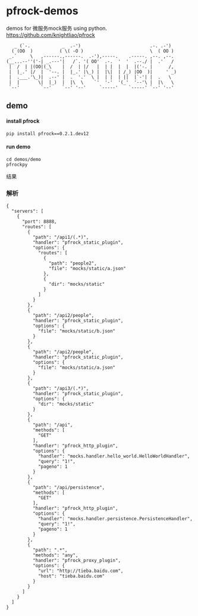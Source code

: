 # pfrock-demos

demos for 微服务mock服务 using python. https://github.com/knightliao/pfrock
    
       _ (`-.            _  .-')                          .-. .-')
      ( (OO  )          ( \( -O )                         \  ( OO )
     _.`     \   ,------.,------.  .-'),-----.    .-----. ,--. ,--.
    (__...--''('-| _.---'|   /`. '( OO'  .-.  '  '  .--./ |  .'   /
     |  /  | |(OO|(_\    |  /  | |/   |  | |  |  |  |('-. |      /,
     |  |_.' |/  |  '--. |  |_.' |\_) |  |\|  | /_) |OO  )|     ' _)
     |  .___.'\_)|  .--' |  .  '.'  \ |  | |  | ||  |`-'| |  .   \
     |  |       \|  |_)  |  |\  \    `'  '-'  '(_'  '--'\ |  |\   \
     `--'        `--'    `--' '--'     `-----'    `-----' `--' '--'
     
## demo

#### install pfrock

    pip install pfrock==0.2.1.dev12

#### run demo
    
    cd demos/demo
    pfrockpy

结果

    

### 解析

    {
      "servers": [
        {
          "port": 8888,
          "routes": [
            {
              "path": "/api1/(.*)",
              "handler": "pfrock_static_plugin",
              "options": {
                "routes": [
                  {
                    "path": "people2",
                    "file": "mocks/static/a.json"
                  },
                  {
                    "dir": "mocks/static"
                  }
                ]
              }
            },
            {
              "path": "/api2/people",
              "handler": "pfrock_static_plugin",
              "options": {
                "file": "mocks/static/b.json"
              }
            },
            {
              "path": "/api2/people",
              "handler": "pfrock_static_plugin",
              "options": {
                "file": "mocks/static/a.json"
              }
            },
            {
              "path": "/api3/(.*)",
              "handler": "pfrock_static_plugin",
              "options": {
                "dir": "mocks/static"
              }
            },
            {
              "path": "/api",
              "methods": [
                "GET"
              ],
              "handler": "pfrock_http_plugin",
              "options": {
                "handler": "mocks.handler.hello_world.HelloWorldHandler",
                "query": "1!",
                "pageno": 1
              }
            },
            {
              "path": "/api/persistence",
              "methods": [
                "GET"
              ],
              "handler": "pfrock_http_plugin",
              "options": {
                "handler": "mocks.handler.persistence.PersistenceHandler",
                "query": "1!",
                "pageno": 1
              }
            },
            {
              "path": ".*",
              "methods": "any",
              "handler": "pfrock_proxy_plugin",
              "options": {
                "url": "http://tieba.baidu.com",
                "host": "tieba.baidu.com"
              }
            }
          ]
        }
      ]
    }





